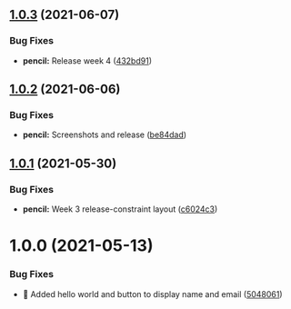 ## [1.0.3](https://github.com/itachi1994/mobile-application-course/compare/v1.0.2...v1.0.3) (2021-06-07)


### Bug Fixes

* **pencil:** Release week 4 ([432bd91](https://github.com/itachi1994/mobile-application-course/commit/432bd9117223cab58d4e5b51c867ffaa17a83e59))

## [1.0.2](https://github.com/itachi1994/mobile-application-course/compare/v1.0.1...v1.0.2) (2021-06-06)


### Bug Fixes

* **pencil:** Screenshots and release ([be84dad](https://github.com/itachi1994/mobile-application-course/commit/be84dad2ce59b9256f8daf71a695d7a7adfa28cf))

## [1.0.1](https://github.com/itachi1994/mobile-application-course/compare/v1.0.0...v1.0.1) (2021-05-30)


### Bug Fixes

* **pencil:** Week 3 release-constraint layout ([c6024c3](https://github.com/itachi1994/mobile-application-course/commit/c6024c37cb03e9a8f261710b10f0562b6a5a1ac7))

# 1.0.0 (2021-05-13)


### Bug Fixes

* **:pencil:** Added hello world and button to display name and email ([5048061](https://github.com/itachi1994/mobile-application-course/commit/50480615d19c51765829b87533a1540a20deb8b8))
